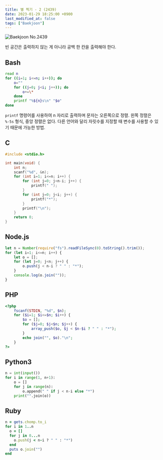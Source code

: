 ```yaml
---
title: 별 찍기 - 2 (2439)
date: 2023-01-29 18:25:00 +0900
last_modified_at: false
tags: ["Baekjoon"]
---
```


![Baekjoon No.2439](https://cdn.jsdelivr.net/gh/kimzuni/cdn/blog/baekjoon-2439.png)

빈 공간은 출력하지 않는 게 아니라 공백 한 칸을 출력해야 한다.

## Bash

```bash
read n
for ((i=1; i<=n; i++)); do
	o=""
	for ((j=0; j<i; j++)); do
		o+=\*
	done
	printf "%${n}s\n" "$o"
done
```

`printf` 명령어를 사용하여 n 자리로 출력하며 문자는 오른쪽으로 정렬.
왼쪽 정렬은 `%-5s` 형식, 중앙 정렬은 없다.
다른 언어와 달리 자릿수를 지정할 때 변수를 사용할 수 있기 때문에 가능한 방법.

## C

```c
#include <stdio.h>

int main(void) {
	int n;
	scanf("%d", &n);
	for (int i=1; i<=n; i++) {
		for (int j=0; j<n-i; j++) {
			printf(" ");
		}
		for (int j=0; j<i; j++) {
			printf("*");
		}
		printf("\n");
	}
	return 0;
}
```

## Node.js

```javascript
let n = Number(require("fs").readFileSync(0).toString().trim());
for (let i=1; i<=n; i++) {
	let o = [];
	for (let j=0; j<n; j++) {
		o.push(j < n-i ? " " : "*");
	}
	console.log(o.join(""));
}
```

## PHP

```php
<?php
	fscanf(STDIN, "%d", $n);
	for ($i=1; $i<=$n; $i++) {
		$o = [];
		for ($j=0; $j<$n; $j++) {
			array_push($o, $j < $n-$i ? " " : "*");
		}
		echo join("", $o)."\n";
	}
?>
```

## Python3

```python
n = int(input())
for i in range(1, n+1):
    o = []
    for j in range(n):
        o.append(" " if j < n-i else "*")
    print("".join(o))
```

## Ruby

```ruby
n = gets.chomp.to_i
for i in 1..n
  o = []
  for j in 0...n
    o.push(j < n-i ? " " : "*")
  end
  puts o.join("")
end
```
